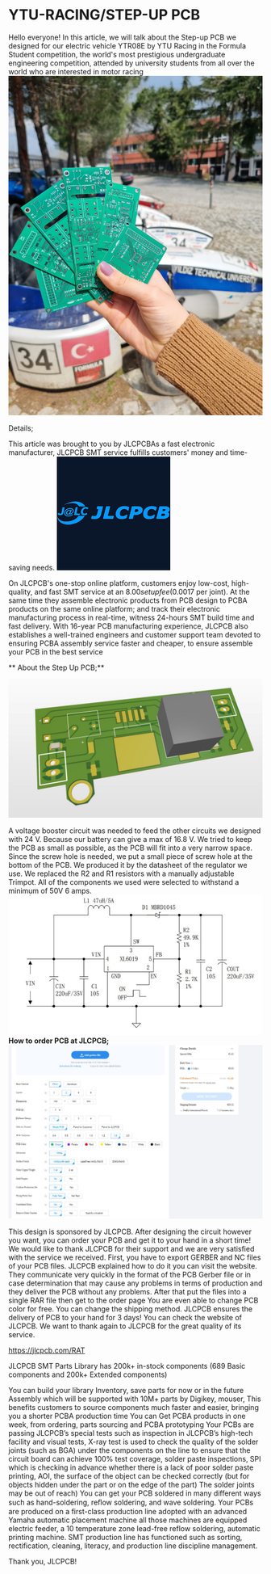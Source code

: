 # YTU-RACING/STEP-UP PCB
Hello everyone! In this article, we will talk about the Step-up PCB we designed for our electric vehicle YTR08E by YTU Racing in the Formula Student competition, the world's most prestigious undergraduate engineering competition, attended by university students from all over the world who are interested in motor racing
[![](https://raw.githubusercontent.com/BerntMaier/YTU-RACING/main/20220408_134659.jpg)](https://raw.githubusercontent.com/BerntMaier/YTU-RACING/main/20220408_134659.jpg)

Details;

This article was brought to you by JLCPCBAs a fast electronic manufacturer, JLCPCB SMT service fulfills customers' money and time-saving needs.
[![](https://raw.githubusercontent.com/BerntMaier/BERKAY-KILIC/main/jlc%20logo.png)](https://raw.githubusercontent.com/BerntMaier/BERKAY-KILIC/main/jlc%20logo.png)


On JLCPCB's one-stop online platform, customers enjoy low-cost, high-quality, and fast SMT service at an $8.00 setup fee($0.0017 per joint). At the same time they assemble electronic products from PCB design to PCBA products on the same online platform; and track their electronic manufacturing process in real-time, witness 24-hours SMT build time and fast delivery. With 16-year PCB manufacturing experience, JLCPCB also establishes a well-trained engineers and customer support team devoted to ensuring PCBA assembly service faster and cheaper, to ensure assemble your PCB in the best service

** About the Step Up PCB;**

[![](https://raw.githubusercontent.com/BerntMaier/YTU-RACING/main/step%20up%20foto.JPG)](https://raw.githubusercontent.com/BerntMaier/YTU-RACING/main/step%20up%20foto.JPG)

A voltage booster circuit was needed to feed the other circuits we designed with 24 V. Because our battery can give a max of 16.8 V. We tried to keep the PCB as small as possible, as the PCB will fit into a very narrow space. Since the screw hole is needed, we put a small piece of screw hole at the bottom of the PCB. We produced it by the datasheet of the regulator we use. We replaced the R2 and R1 resistors with a manually adjustable Trimpot. All of the components we used were selected to withstand a minimum of 50V 6 amps.
[![](https://raw.githubusercontent.com/BerntMaier/YTU-RACING/main/reg%C3%BClat%C3%B6r.JPG)](https://raw.githubusercontent.com/BerntMaier/YTU-RACING/main/reg%C3%BClat%C3%B6r.JPG)
**How to order PCB at JLCPCB;**
[![](https://raw.githubusercontent.com/BerntMaier/BERKAY-KILIC/main/jlc%20sipari%C5%9F.JPG)](https://raw.githubusercontent.com/BerntMaier/BERKAY-KILIC/main/jlc%20sipari%C5%9F.JPG)

This design is sponsored by JLCPCB. After designing the circuit however you want, you can order your PCB and get it to your hand in a short time! We would like to thank JLCPCB for their support and we are very satisfied with the service we received. First, you have to export GERBER and NC files of your PCB files. JLCPCB explained how to do it you can visit the website. They communicate very quickly in the format of the PCB Gerber file or in case determination that may cause any problems in terms of production and they deliver the PCB without any problems. After that put the files into a single RAR file then get to the order page You are even able to change PCB color for free. You can change the shipping method. JLCPCB ensures the delivery of PCB to your hand for 3 days! You can check the website of JLCPCB. We want to thank again to JLCPCB for the great quality of its service.

 https://jlcpcb.com/RAT


JLCPCB SMT Parts Library has 200k+ in-stock components (689 Basic components and 200k+ Extended components)

You can build your library Inventory, save parts for now or in the future Assembly which will be supported with 10M+ parts by Digikey, mouser, This benefits customers to source components much faster and easier, bringing you a shorter PCBA production time You can Get PCBA products in one week, from ordering, parts sourcing and PCBA prototyping Your PCBs are passing JLCPCB’s special tests such as inspection in JLCPCB’s high-tech facility and visual tests, X-ray test is used to check the quality of the solder joints (such as BGA) under the components on the line to ensure that the circuit board can achieve 100% test coverage, solder paste inspections, SPI which is checking in advance whether there is a lack of poor solder paste printing, AOI, the surface of the object can be checked correctly (but for objects hidden under the part or on the edge of the part) The solder joints may be out of reach) You can get your PCB soldered in many different ways such as hand-soldering, reﬂow soldering, and wave soldering. Your PCBs are produced on a first-class production line adopted with an advanced Yamaha automatic placement machine all those machines are equipped electric feeder, a 10 temperature zone lead-free reflow soldering, automatic printing machine. SMT production line has functioned such as sorting, rectification, cleaning, literacy, and production line discipline management.

Thank you, JLCPCB!

